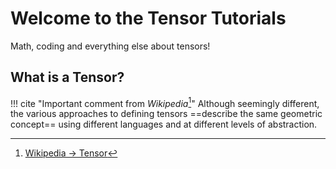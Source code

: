 # Welcome to the Tensor Tutorials

Math, coding and everything else about tensors!

## What is a Tensor?

!!! cite "Important comment from *Wikipedia*[^1]"
    Although seemingly different, the various approaches to defining tensors ==describe the same geometric concept== using different languages and at different levels of abstraction.



[^1]: [Wikipedia -> Tensor](https://en.wikipedia.org/wiki/Tensor)
